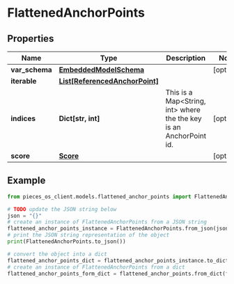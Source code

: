 # FlattenedAnchorPoints


## Properties

Name | Type | Description | Notes
------------ | ------------- | ------------- | -------------
**var_schema** | [**EmbeddedModelSchema**](EmbeddedModelSchema) |  | [optional] 
**iterable** | [**List[ReferencedAnchorPoint]**](ReferencedAnchorPoint) |  | 
**indices** | **Dict[str, int]** | This is a Map&lt;String, int&gt; where the the key is an AnchorPoint id. | [optional] 
**score** | [**Score**](Score) |  | [optional] 

## Example

```python
from pieces_os_client.models.flattened_anchor_points import FlattenedAnchorPoints

# TODO update the JSON string below
json = "{}"
# create an instance of FlattenedAnchorPoints from a JSON string
flattened_anchor_points_instance = FlattenedAnchorPoints.from_json(json)
# print the JSON string representation of the object
print(FlattenedAnchorPoints.to_json())

# convert the object into a dict
flattened_anchor_points_dict = flattened_anchor_points_instance.to_dict()
# create an instance of FlattenedAnchorPoints from a dict
flattened_anchor_points_form_dict = flattened_anchor_points.from_dict(flattened_anchor_points_dict)
```



